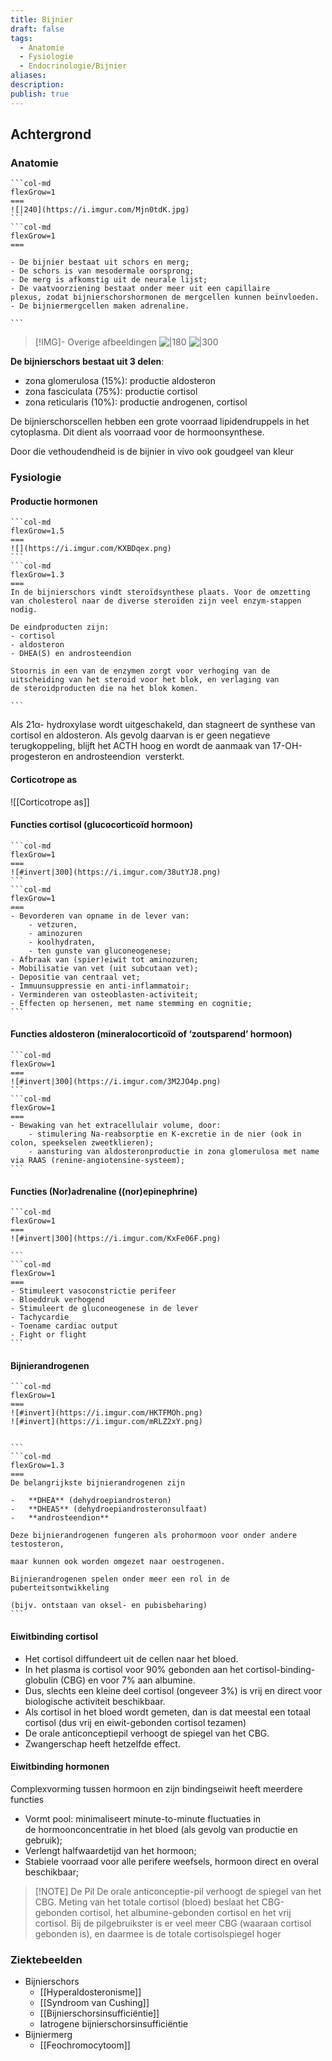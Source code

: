 ```yaml
---
title: Bijnier
draft: false
tags:
  - Anatomie
  - Fysiologie
  - Endocrinologie/Bijnier
aliases: 
description: 
publish: true
---
```


## Achtergrond
### Anatomie
````col
```col-md
flexGrow=1
===
![|240](https://i.imgur.com/Mjn0tdK.jpg)
```
```col-md
flexGrow=1
===

- De bijnier bestaat uit schors en merg;
- De schors is van mesodermale oorsprong;
- De merg is afkomstig uit de neurale lijst;
- De vaatvoorziening bestaat onder meer uit een capillaire plexus, zodat bijnierschorshormonen de mergcellen kunnen beïnvloeden. 
- De bijniermergcellen maken adrenaline.

```
````


> [!IMG]- Overige afbeeldingen
> ![|180](https://i.imgur.com/PIYWwwF.png)
> ![|300](https://i.imgur.com/S9UKASj.png)

**De bijnierschors bestaat uit 3 delen**:

- zona glomerulosa (15%): productie aldosteron
- zona fasciculata (75%): productie cortisol
- zona reticularis (10%): productie androgenen, cortisol

De bijnierschorscellen hebben een grote voorraad lipidendruppels in het cytoplasma. Dit dient als voorraad voor de hormoonsynthese.

Door die vethoudendheid is de bijnier in vivo ook goudgeel van kleur


### Fysiologie
#### Productie hormonen


````col
```col-md
flexGrow=1.5
===
![](https://i.imgur.com/KXBDqex.png)
```
```col-md
flexGrow=1.3
===
In de bijnierschors vindt steroïdsynthese plaats. Voor de omzetting van cholesterol naar de diverse steroiden zijn veel enzym-stappen nodig.

De eindproducten zijn:
- cortisol
- aldosteron
- DHEA(S) en androsteendion

Stoornis in een van de enzymen zorgt voor verhoging van de uitscheiding van het steroid voor het blok, en verlaging van de steroidproducten die na het blok komen.

```
````
Als 21α- hydroxylase wordt uitgeschakeld, dan stagneert de synthese van cortisol en aldosteron. Als gevolg daarvan is er geen negatieve terugkoppeling, blijft het ACTH hoog en wordt de aanmaak van 17-OH-progesteron en androsteendion  versterkt.

#### Corticotrope as

![[Corticotrope as]]

#### Functies cortisol (glucocorticoïd hormoon)
````col
```col-md
flexGrow=1
===
![#invert|300](https://i.imgur.com/38utYJ8.png)
```
```col-md
flexGrow=1
===
- Bevorderen van opname in de lever van: 
	- vetzuren, 
	- aminozuren
	- koolhydraten, 
	- ten gunste van gluconeogenese;
- Afbraak van (spier)eiwit tot aminozuren;
- Mobilisatie van vet (uit subcutaan vet);
- Depositie van centraal vet;
- Immuunsuppressie en anti-inflammatoir;
- Verminderen van osteoblasten-activiteit;
- Effecten op hersenen, met name stemming en cognitie;
```
````
#### Functies aldosteron (mineralocorticoïd of ‘zoutsparend’ hormoon)
````col
```col-md
flexGrow=1
===
![#invert|300](https://i.imgur.com/3M2JO4p.png)
```
```col-md
flexGrow=1
===
- Bewaking van het extracellulair volume, door:
	- stimulering Na-reabsorptie en K-excretie in de nier (ook in colon, speekselen zweetklieren);
	- aansturing van aldosteronproductie in zona glomerulosa met name via RAAS (renine-angiotensine-systeem);
```
````
#### Functies (Nor)adrenaline ((nor)epinephrine)
````col
```col-md
flexGrow=1
===
![#invert|300](https://i.imgur.com/KxFe06F.png)

```
```col-md
flexGrow=1
===
- Stimuleert vasoconstrictie perifeer
- Bloeddruk verhogend
- Stimuleert de gluconeogenese in de lever
- Tachycardie
- Toename cardiac output
- Fight or flight
```
````
#### Bijnierandrogenen
````col
```col-md
flexGrow=1
===
![#invert](https://i.imgur.com/HKTFMOh.png)
![#invert](https://i.imgur.com/mRLZ2xY.png)


```
```col-md
flexGrow=1.3
===
De belangrijkste bijnierandrogenen zijn

-   **DHEA** (dehydroepiandrosteron)
-   **DHEAS** (dehydroepiandrosteronsulfaat)
-   **androsteendion**

Deze bijnierandrogenen fungeren als prohormoon voor onder andere testosteron,

maar kunnen ook worden omgezet naar oestrogenen.

Bijnierandrogenen spelen onder meer een rol in de puberteitsontwikkeling

(bijv. ontstaan van oksel- en pubisbeharing)
```
````

#### Eiwitbinding cortisol
- Het cortisol diffundeert uit de cellen naar het bloed.
- In het plasma is cortisol voor 90% gebonden aan het cortisol-binding-globulin (CBG) en voor 7% aan albumine.
- Dus, slechts een kleine deel cortisol (ongeveer 3%) is vrij en direct voor biologische activiteit beschikbaar.
- Als cortisol in het bloed wordt gemeten, dan is dat meestal een totaal cortisol (dus vrij en eiwit-gebonden cortisol tezamen)
- De orale anticonceptiepil verhoogt de spiegel van het CBG.
- Zwangerschap heeft hetzelfde effect.


#### Eiwitbinding hormonen
Complexvorming tussen hormoon en zijn bindingseiwit heeft meerdere functies

- Vormt pool: minimaliseert minute-to-minute fluctuaties in de hormoonconcentratie in het bloed (als gevolg van productie en gebruik);
- Verlengt halfwaardetijd van het hormoon;
- Stabiele voorraad voor alle perifere weefsels, hormoon direct en overal beschikbaar;



> [!NOTE] De Pil
> De orale anticonceptie-pil verhoogt de spiegel van het CBG. Meting van het totale cortisol (bloed) beslaat het CBG-gebonden cortisol, het albumine-gebonden cortisol en het vrij cortisol. Bij de pilgebruikster is er veel meer CBG (waaraan cortisol gebonden is), en daarmee is de totale cortisolspiegel hoger

### Ziektebeelden
- Bijnierschors
	- [[Hyperaldosteronisme]]
	- [[Syndroom van Cushing]]
	- [[Bijnierschorsinsufficiëntie]]
	- Iatrogene bijnierschorsinsufficiëntie
- Bijniermerg
	- [[Feochromocytoom]]

